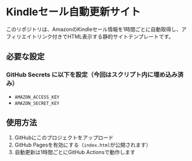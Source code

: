 # Kindleセール自動更新サイト

このリポジトリは、AmazonのKindleセール情報を1時間ごとに自動取得し、アフィリエイトリンク付きでHTML表示する静的サイトテンプレートです。

## 必要な設定

### GitHub Secrets に以下を設定（今回はスクリプト内に埋め込み済み）

- `AMAZON_ACCESS_KEY`
- `AMAZON_SECRET_KEY`

## 使用方法

1. GitHubにこのプロジェクトをアップロード
2. GitHub Pagesを有効にする（`index.html`が公開されます）
3. 自動更新は1時間ごとにGitHub Actionsで動作します
